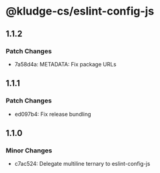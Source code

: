 # @kludge-cs/eslint-config-js

## 1.1.2

### Patch Changes

- 7a58d4a: METADATA: Fix package URLs

## 1.1.1

### Patch Changes

- ed097b4: Fix release bundling

## 1.1.0

### Minor Changes

- c7ac524: Delegate multiline ternary to eslint-config-js
